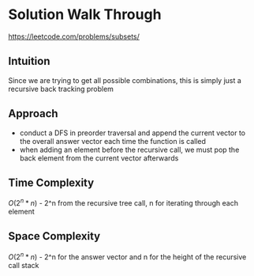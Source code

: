 # Solution Walk Through
https://leetcode.com/problems/subsets/

## Intuition
Since we are trying to get all possible combinations, this is simply just a recursive back tracking problem

## Approach
- conduct a DFS in preorder traversal and append the current vector to the overall answer vector each time the function is called
- when adding an element before the recursive call, we must pop the back element from the current vector afterwards

## Time Complexity
$O(2^n * n)$ - 2^n from the recursive tree call, n for iterating through each element

## Space Complexity
$O(2^n * n)$ - 2^n for the answer vector and n for the height of the recursive call stack




